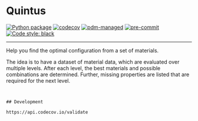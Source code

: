 # Quintus

[![Python package](https://github.com/willi-z/quintus/actions/workflows/test.yml/badge.svg)](https://github.com/willi-z/quintus/actions/workflows/test.yml)
[![codecov](https://codecov.io/gh/willi-z/quintus/branch/master/graph/badge.svg?token=TM9VDQMA4L)](https://codecov.io/gh/willi-z/quintus)
[![pdm-managed](https://img.shields.io/badge/pdm-managed-blueviolet)](https://pdm.fming.dev)
[![pre-commit](https://img.shields.io/badge/pre--commit-enabled-brightgreen?logo=pre-commit)](https://github.com/pre-commit/pre-commit)
[![Code style: black](https://img.shields.io/badge/code%20style-black-000000.svg)](https://github.com/psf/black)

---

Help you find the optimal configuration from a set of materials.


The idea is to have a dataset of material data, which are evaluated over multiple levels.
After each level, the best materials and possible combinations are determined.
Further, missing properties are listed that are required for the next level.


``````


## Development

https://api.codecov.io/validate
